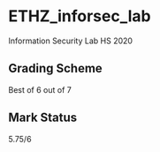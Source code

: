 # ETHZ_inforsec_lab

Information Security Lab 
HS 2020

## Grading Scheme
Best of 6 out of 7


## Mark Status
5.75/6
